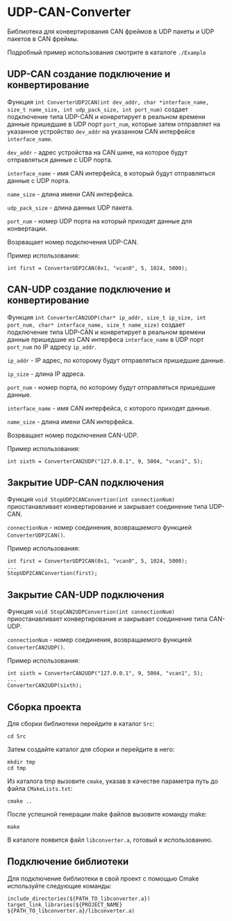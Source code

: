 # UDP-CAN-Converter
Библиотека для конвертирования CAN фреймов в UDP пакеты и UDP пакетов в CAN фреймы.

Подробный пример использования смотрите в каталоге `./Example`



## UDP-CAN создание подключение и конвертирование
Функция `int ConverterUDP2CAN(int dev_addr, char *interface_name, size_t name_size, int udp_pack_size, int port_num)` создает подключение типа UDP-CAN и конвретирует в реальном времени данные пришедшие в UDP порт `port_num`, которые затем отправляет на указанное устройство `dev_addr` на указанном CAN интерфейсе `interface_name`.

`dev_addr` - адрес устройства на CAN шине, на которое будут отправляться данные с UDP порта.

`interface_name` - имя CAN интерфейса, в который будут отправляться данные с UDP порта.

`name_size` - длина имени CAN интерфейса.

`udp_pack_size` - длина данных UDP пакета.

`port_num` - номер UDP порта на который приходят данные для конвертации.

Возрващает номер подключения UDP-CAN.

Пример использования:
```
int first = ConverterUDP2CAN(0x1, "vcan0", 5, 1024, 5000);
```
## CAN-UDP создание подключение и конвертирование
Функция `int ConverterCAN2UDP(char* ip_addr, size_t ip_size, int port_num, char* interface_name, size_t name_size)` создает подключение типа UDP-CAN и конвретирует в реальном времени данные пришедшие из CAN интерфеса `interface_name` в UDP порт `port_num` по IP адресу `ip_addr`.

`ip_addr` - IP адрес, по которому будут отправляться пришедшие данные.

`ip_size` - длина IP адреса.

`port_num` - номер порта, по которому будут отправляться пришедшие данные.

`interface_name` - имя CAN интерфейса, с которого приходят данные.

`name_size` - длина имени CAN интерфейса.

Возрващает номер подключения CAN-UDP.

Пример использования:
```
int sixth = ConverterCAN2UDP("127.0.0.1", 9, 5004, "vcan1", 5);
```
## Закрытие UDP-CAN подключения
Функция `void StopUDP2CANConvertion(int connectionNum)` приостанавливает конвертирование и закрывает соединение типа UDP-CAN.

`connectionNum` - номер соединения, возвращаемого функцией `ConverterUDP2CAN()`.

Пример использования:
```
int first = ConverterUDP2CAN(0x1, "vcan0", 5, 1024, 5000);
...
StopUDP2CANConvertion(first);
```

## Закрытие CAN-UDP подключения
Функция `void StopCAN2UDPConvertion(int connectionNum)` приостанавливает конвертирование и закрывает соединение типа CAN-UDP.

`connectionNum` - номер соединения, возвращаемого функцией `ConverterCAN2UDP()`.

Пример использования:
```
int sixth = ConverterCAN2UDP("127.0.0.1", 9, 5004, "vcan1", 5);
...
ConverterCAN2UDP(sixth);
```
## Сборка проекта
Для сборки библиотеки перейдите в каталог `Src`:
```
cd Src
```
Затем создайте каталог для сборки и перейдите в него:
```
mkdir tmp
cd tmp
```
Из каталога tmp вызовите `cmake`, указав в качестве параметра путь до файла `CMakeLists.txt`:
```
cmake ..
```
После успешной генерации make файлов вызовите команду make:
```
make
```
В каталоге появится файл `libconverter.a`, готовый к использованию.

## Подключение библиотеки
Для подключение библиотеки в свой проект с помощью Cmake используйте следующие команды:
```
include_directories(${PATH_TO_libconverter.a})
target_link_libraries(${PROJECT_NAME} ${PATH_TO_libconverter.a}/libconverter.a)
```
